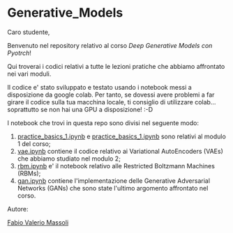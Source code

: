# Generative_Models

Caro studente, 

Benvenuto nel repository relativo al corso *Deep Generative Models con Pyotrch*!

Qui troverai i codici relativi a tutte le lezioni pratiche che abbiamo affrontato nei vari moduli. 

Il codice e' stato sviluppato e testato usando i notebook messi a disposizione da google colab. Per tanto, se dovessi avere problemi a far girare il codice sulla tua macchina locale, ti consiglio di utilizzare colab... soprattutto se non hai una GPU a disposizione! :-D 

I notebook che trovi in questa repo sono divisi nel seguente modo:

1) [practice_basics_1.ipynb](https://github.com/DeepLearningItalia/Generative_Models/blob/main/practice_basics_1.ipynb) e [practice_basics_1.ipynb](https://github.com/DeepLearningItalia/Generative_Models/blob/main/practice_basics_2.ipynb) sono relativi al modulo 1 del corso;
2) [vae.ipynb](https://github.com/DeepLearningItalia/Generative_Models/blob/main/vae.ipynb) contiene il codice relativo ai Variational AutoEncoders (VAEs) che abbiamo studiato nel modulo 2;
3) [rbm.ipynb](https://github.com/DeepLearningItalia/Generative_Models/blob/main/rbm.ipynb) e' il notebook relativo alle Restricted Boltzmann Machines (RBMs);
4) [gan.ipynb](https://github.com/DeepLearningItalia/Generative_Models/blob/main/gan.ipynb) contiene l'implementazione delle Generative Adversarial Networks (GANs) che sono state l'ultimo argomento affrontato nel corso.

Autore:

[Fabio Valerio Massoli](fabiovaleriomassoli@gmail.com)
